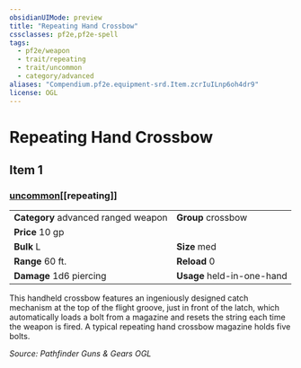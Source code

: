 ```yaml
---
obsidianUIMode: preview
title: "Repeating Hand Crossbow"
cssclasses: pf2e,pf2e-spell
tags:
  - pf2e/weapon
  - trait/repeating
  - trait/uncommon
  - category/advanced
aliases: "Compendium.pf2e.equipment-srd.Item.zcrIuILnp6oh4dr9"
license: OGL
---
```

# Repeating Hand Crossbow
## Item 1
### [uncommon](uncommon "Uncommon Rarity Trait")[[repeating]]

|  |  |
| -- | -- |
| **Category** advanced ranged weapon | **Group** crossbow |
| **Price** 10 gp |  |
| **Bulk** L | **Size** med |
|**Range** 60 ft.| **Reload** 0|
| **Damage** 1d6 piercing  | **Usage** held-in-one-hand |



This handheld crossbow features an ingeniously designed catch mechanism at the top of the flight groove, just in front of the latch, which automatically loads a bolt from a magazine and resets the string each time the weapon is fired. A typical repeating hand crossbow magazine holds five bolts.

*Source: Pathfinder Guns & Gears*
*OGL*